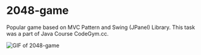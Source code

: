 # 2048-game
Popular game based on MVC Pattern and Swing (JPanel) Library.
This task was a part of Java Course CodeGym.cc.

![GIF of 2048-game](https://github.com/brus5/2048-game/blob/master/original.gif?raw=true)
